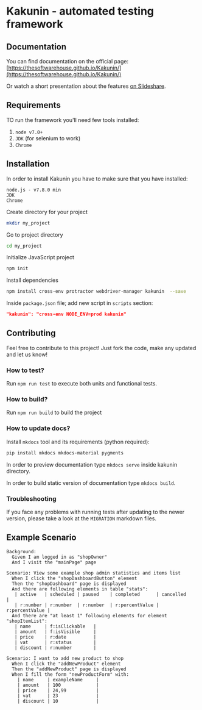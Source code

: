 # Kakunin - automated testing framework

## Documentation

You can find documentation on the official page:
[https://thesoftwarehouse.github.io/Kakunin/](https://thesoftwarehouse.github.io/Kakunin/)

Or watch a short presentation about the features [on Slideshare](https://www.slideshare.net/thesoftwarehouse/kakunin-e2e-framework-showcase).

## Requirements

TO run the framework you'll need few tools installed:
1. `node v7.0+`
2. `JDK` (for selenium to work)
3. `Chrome`

## Installation

In order to install Kakunin you have to make sure that you have installed:

    node.js - v7.8.0 min
    JDK
    Chrome

Create directory for your project
```bash
mkdir my_project
```

Go to project directory
```bash
cd my_project
```

Initialize JavaScript project
```bash
npm init
```

Install dependencies
```bash
npm install cross-env protractor webdriver-manager kakunin  --save
```

Inside `package.json` file; add new script in `scripts` section:
```json
"kakunin": "cross-env NODE_ENV=prod kakunin"
```


## Contributing

Feel free to contribute to this project! Just fork the code, make any updated and let us know!


### How to test?

Run `npm run test` to execute both units and functional tests.


### How to build?

Run `npm run build` to build the project


### How to update docs?

Install `mkdocs` tool and its requirements (python required):

```bash
pip install mkdocs mkdocs-material pygments
```

In order to preview documentation type `mkdocs serve` inside kakunin directory.

In order to build static version of documentation type `mkdocs build`.

### Troubleshooting

If you face any problems with running tests after updating to the newer version, please take a look at the `MIGRATION` markdown files.

## Example Scenario

```Gherkin
Background:
  Given I am logged in as "shopOwner"
  And I visit the "mainPage" page

Scenario: View some example shop admin statistics and items list
  When I click the "shopDashboardButton" element
  Then the "shopDashboard" page is displayed
  And there are following elements in table "stats":
   | active   | scheduled | paused    | completed      | cancelled      |
   | r:number | r:number  | r:number  | r:percentValue | r:percentValue |
  And there are "at least 1" following elements for element "shopItemList":
   | name     | f:isClickable   |
   | amount   | f:isVisible     |
   | price    | r:date          |
   | vat      | r:status        |
   | discount | r:number        |

Scenario: I want to add new product to shop
  When I click the "addNewProduct" element
  Then the "addNewProduct" page is displayed
  When I fill the form "newProductForm" with:
    | name     | exampleName     |
    | amount   | 100             |
    | price    | 24,99           |
    | vat      | 23              |
    | discount | 10              |
```

